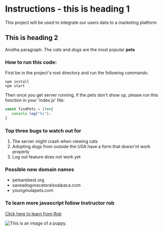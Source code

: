 # Instructions - this is heading 1
This project will be used to integrate our users data to a marketing platform

## This is heading 2
Anotha paragraph. The _cats_ and _dogs_ are the most popular **pets**

### How to run this code:

First be in the project's root directory and run the following commands:
```
npm install
npm start
```


Then once you get server running, if the pets don't show up, please run this function in your 'index.js' file:

```javascript
const findPets = ()=>{
   console.log("hi"); 
}

```


### Top three bugs to watch out for
1. The server might crash when viewing cats
2. Adopting dogs from outside the USA have a form that doesn'nt work properly
3. Log out feature does not work yet


### Possible new domain names
- petsarebest.org
- saveadogoracatoralsoalpaca.com
- youngmulapets.com


### To learn more javascript follow Instructor rob
[Click here to learn from Rob](https://www.youtube.com/@instructorrob)


![This is an image of a puppy.](https://floridapuppiesforsale.net/wp-content/themes/mega-theme/images/cavalieropennew.jpg)

